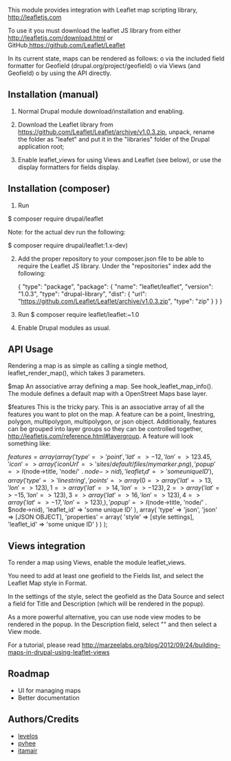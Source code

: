 
This module provides integration with Leaflet map scripting library,
http://leafletjs.com

To use it you must download the leaflet JS library from either
http://leafletjs.com/download.html or GitHub,https://github.com/Leaflet/Leaflet

In its current state, maps can be rendered as follows:
o via the included field formatter for Geofield (drupal.org/project/geofield)
o via Views (and Geofield)
o by using the API directly.


Installation (manual)
---------------------

1. Normal Drupal module download/installation and enabling.

2. Download the Leaflet library from
https://github.com/Leaflet/Leaflet/archive/v1.0.3.zip,
unpack, rename the folder as "leafet" and put it in the "libraries" folder of
the Drupal application root;

3. Enable leaflet_views for using Views and Leaflet (see below), or use the
   display formatters for fields display.


Installation (composer)
-----------------------

1. Run

  $ composer require drupal/leaflet

Note: for the actual dev run the following:

  $ composer require drupal/leaflet:1.x-dev)

2. Add the proper repository to your composer.json file to be able to require
   the Leaflet JS library. Under the "repositories" index add the following:

    {
      "type": "package",
      "package": {
        "name": "leaflet/leaflet",
        "version": "1.0.3",
        "type": "drupal-library",
        "dist": {
          "url": "https://github.com/Leaflet/Leaflet/archive/v1.0.3.zip",
          "type": "zip"
        }
      }
    }

3. Run $ composer require leaflet/leaflet:~1.0

4. Enable Drupal modules as usual.


API Usage
---------
Rendering a map is as simple as calling a single method, leaflet_render_map(),
which takes 3 parameters.

$map
An associative array defining a map. See hook_leaflet_map_info(). The module
defines a default map with a OpenStreet Maps base layer.

$features
This is the tricky pary. This is an associative array of all the features you
want to plot on the map. A feature can be a point, linestring, polygon,
multipolygon, multipolygon, or json object. Additionally, features can be
grouped into layer groups so they can be controlled together,
http://leafletjs.com/reference.html#layergroup. A feature will look something
like:

$features = array(
  array(
    'type' => 'point',
    'lat' => -12,
    'lon' => 123.45,
    'icon' => array(
      'iconUrl' => 'sites/default/files/mymarker.png
    ),
    'popup' => l($node->title, 'node/' . $node->nid),
    'leaflet_id' => 'some unique ID'
  ),
  array(
    'type' => 'linestring',
    'points' => array(
      0 => array('lat' =>  13, 'lon' => 123),
      1 => array('lat' =>  14, 'lon' => -123),
      2 => array('lat' => -15, 'lon' => 123),
      3 => array('lat' =>  16, 'lon' => 123),
      4 => array('lat' => -17, 'lon' => 123),
    ),
    'popup' => l($node->title, 'node/' . $node->nid),
    'leaflet_id' => 'some unique ID'
  ),
  array(
    'type' => 'json',
    'json' => [JSON OBJECT],
    'properties' = array(
      'style' => [style settings],
      'leaflet_id' => 'some unique ID'
    )
  )
);

Views integration
-----------------

To render a map using Views, enable the module leaflet_views.

You need to add at least one geofield to the Fields list, and select the Leaflet
Map style in Format.

In the settings of the style, select the geofield as the Data Source and select
a field for Title and Description (which will be rendered in the popup).

As a more powerful alternative, you can use node view modes to be rendered in
the popup. In the Description field, select "<entire node>" and then select a
View mode.

For a tutorial, please read
http://marzeelabs.org/blog/2012/09/24/building-maps-in-drupal-using-leaflet-views

Roadmap
-------

* UI for managing maps
* Better documentation


Authors/Credits
---------------

* [levelos](http://drupal.org/user/54135)
* [pvhee](http://drupal.org/user/108811)
* [itamair](https://www.drupal.org/u/itamair)

